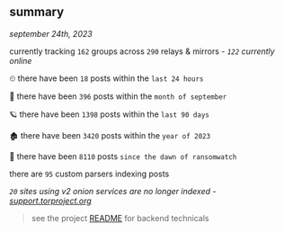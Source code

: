 
## summary
_september 24th, 2023_

currently tracking `162` groups across `290` relays & mirrors - _`122` currently online_

⏲ there have been `18` posts within the `last 24 hours`

🦈 there have been `396` posts within the `month of september`

🪐 there have been `1398` posts within the `last 90 days`

🏚 there have been `3420` posts within the `year of 2023`

🦕 there have been `8110` posts `since the dawn of ransomwatch`

there are `95` custom parsers indexing posts

_`20` sites using v2 onion services are no longer indexed - [support.torproject.org](https://support.torproject.org/onionservices/v2-deprecation/)_

> see the project [README](https://github.com/joshhighet/ransomwatch#ransomwatch--) for backend technicals
